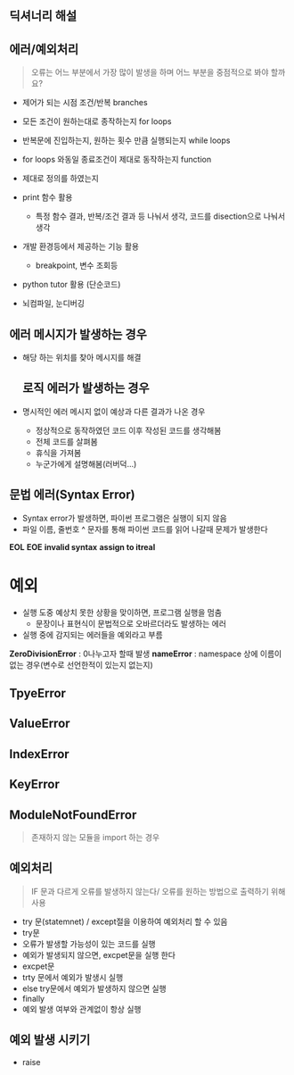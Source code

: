 ## 딕셔너리 해설

## 에러/예외처리

> 오류는 어느 부분에서 가장 많이 발생을 하며
> 어느 부분을 중점적으로 봐야 할까요?

- 제어가 되는 시점 조건/반복
  branches

- 모든 조건이 원하는대로 종작하는지
  for loops

- 반복문에 진입하는지, 원하는 횟수 만큼 실행되는지
  while loops

- for loops 와동일 종료조건이 제대로 동작하는지
  function

- 제대로 정의를 하였는지

- print 함수 활용
  
  - 특정 함수 결과, 반복/조건 결과 등 나눠서 생각, 코드를 disection으로 나눠서 생각

- 개발 환경등에서 제공하는 기능 활용
  
  - breakpoint, 변수 조회등

- python tutor 활용 (단순코드)

- 뇌컴파일, 눈디버깅

## 에러 메시지가 발생하는 경우

- 해당 하는 위치를 찾아 메시지를 해결
  
  ## 로직 에러가 발생하는 경우

- 명시적인 에러 메시지 없이 예상과 다른 결과가 나온 경우
  
  - 정상적으로 동작하였던 코드 이후 작성된 코드를 생각해봄
  - 전체 코드를 살펴봄
  - 휴식을 가져봄
  - 누군가에게 설명해봄(러버덕...)

## 문법 에러(Syntax Error)

- Syntax error가 발생하면, 파이썬 프로그램은 실행이 되지 않음
- 파일 이름, 줄번호 ^ 문자를 통해 파이썬 코드를 읽어 나갈때 문제가 발생한다

**EOL**
**EOE**
**invalid syntax**
**assign to itreal**

# 예외

- 실행 도중 예상치 못한 상황을 맞이하면, 프로그램 실행을 멈춤
  - 문장이나 표현식이 문법적으로 오바르더라도 발생하는 에러
- 실행 중에 감지되는 에러들을 예외라고 부름

**ZeroDivisionError** : 0나누고자 할때 발생
**nameError** : namespace 상에 이름이 없는 경우(변수로 선언한적이 있는지 없는지)

## TpyeError

## ValueError

## IndexError

## KeyError

## ModuleNotFoundError

> 존재하지 않는 모듈을 import 하는 경우


## 예외처리
> IF 문과 다르게 오류를 발생하지 않는다/ 오류를 원하는 방법으로 출력하기 위해 사용

- try 문(statemnet) / except절을 이용하여 예외처리 할 수 있음
- try문
 - 오류가 발생할 가능성이 있는 코드를 실행
 - 예외가 발생되지 않으면, excpet문을 실행 한다
- excpet문
 - trty 문에서 예외가 발생시 실행
- else
  try문에서 예외가 발생하지 않으면 실행
- finally
 - 예외 발생 여부와 관계없이 항상 실행

## 예외 발생 시키기
- raise